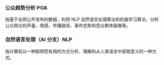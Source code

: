 ### 公众趋势分析 POA 
指基于全网公开发布的数据，利用 NLP 自然语言处理算法和机器学习算法，分析公众舆论的声量，情感，传播路径，事件态势和受众群体画像等。

### 自然语言处理（AI 分支）NLP
指计算机以一种聪明而有用的方式分析、理解和从人类语言中获取意义的一种方式。
